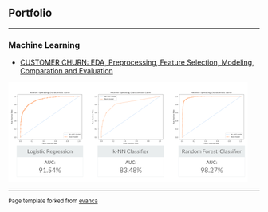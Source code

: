 ## Portfolio

---

### Machine Learning 

- [CUSTOMER CHURN: EDA, Preprocessing, Feature Selection, Modeling, Comparation and Evaluation](https://www.kaggle.com/code/rheezid/eda-preprocessing-feature-selection-modeling)
<img src="images/thumbnail-1.png?raw=true"/>


---
<p style="font-size:11px">Page template forked from <a href="https://github.com/evanca/quick-portfolio">evanca</a></p>
<!-- Remove above link if you don't want to attibute -->
